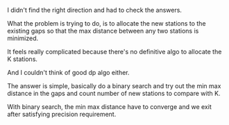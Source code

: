 I didn't find the right direction and had to check the answers.

What the problem is trying to do, is to allocate the new stations to the existing gaps so that the max distance between any two stations is minimized.

It feels really complicated because there's no definitive algo to allocate the K stations.

And I couldn't think of good dp algo either.

The answer is simple, basically do a binary search and try out the min max distance in the gaps and count number of new stations to compare with K.

With binary search, the min max distance have to converge and we exit after satisfying precision requirement.
